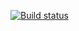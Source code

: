 [![Build status](https://build.appcenter.ms/v0.1/apps/52228f4a-4e05-4922-8d00-3541f035c564/branches/dev/badge)](https://appcenter.ms)
